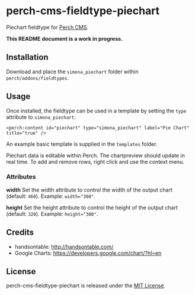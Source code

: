 # perch-cms-fieldtype-piechart

Piechart fieldtype for [Perch CMS](http://grabaperch.com).

**This README document is a work in progress.**

## Installation

Download and place the `simona_piechart` folder within `perch/addons/fieldtypes`.

## Usage

Once installed, the fieldtype can be used in a template by setting the `type` attribute to `simona_piechart`:

`<perch:content id="piechart" type="simona_piechart" label="Pie Chart" title="true" />`

An example basic template is supplied in the `templates` folder.

Piechart data is editable within Perch. The chartpreview should update in real time. To add and remove rows, right click and use the context menu.

### Attributes

**width**
Set the width attribute to control the width of the output chart (default: `460`). Example: `width="300"`.

**height**
Set the height attribute to control the height of the output chart (default: `320`). Example: `height="300"`.

## Credits

* handsontable: http://handsontable.com/
* Google Charts: https://developers.google.com/chart/?hl=en

## License

perch-cms-fieldtype-piechart is released under the [MIT License](https://github.com/siansell/perch-cms-fieldtype-piechart/blob/master/LICENSE).
